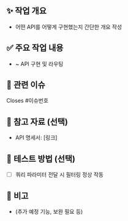 ## ✨ 작업 개요

- 어떤 API를 어떻게 구현했는지 간단한 개요 작성

## ✅ 주요 작업 내용

- ~ API 구현 및 라우팅

## 🔄 관련 이슈

Closes #이슈번호

## 📎 참고 자료 (선택)

- API 명세서: [링크]

## 🧪 테스트 방법 (선택)

- [ ] 쿼리 파라미터 전달 시 필터링 정상 작동

## 📝 비고

- (추가 예정 기능, 보완 필요 등)
